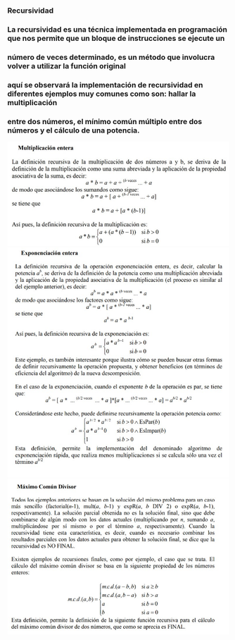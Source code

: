 ### Recursividad
### La recursividad es una técnica implementada en programación que nos permite que un bloque de instrucciones se ejecute un
### número de veces determinado, es un método que involucra volver a utilizar la función original

### aquí se observará la implementación de recursividad en diferentes ejemplos muy comunes como son: hallar la multiplicación
### entre dos números, el mínimo común múltiplo entre dos números y el cálculo de una potencia.

![multiplicación](img/multiplicacion.jpg "mult")
![exponenciacion](img/exponenciacion.jpg "exp")
![MCD](img/MCD.jpg "mcd")



